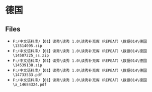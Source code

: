 # 德国

## Files

- `F:/中文语料库/【01】读秀\读秀 1.0\读秀补充库（REPEAT）\数据014\德国\13514095.zip`
- `F:/中文语料库/【01】读秀\读秀 1.0\读秀补充库（REPEAT）\数据014\德国\14507225_ss.zip`
- `F:/中文语料库/【01】读秀\读秀 1.0\读秀补充库（REPEAT）\数据014\德国\14539138.zip`
- `F:/中文语料库/【01】读秀\读秀 1.0\读秀补充库（REPEAT）\数据014\德国\14733533.pdf`
- `F:/中文语料库/【01】读秀\读秀 1.0\读秀补充库（REPEAT）\数据014\德国\a_14684324.pdf`
